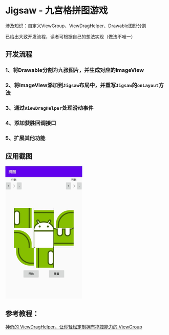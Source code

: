 # Jigsaw - 九宫格拼图游戏

涉及知识：自定义ViewGroup、ViewDragHelper、Drawable图形分割

已给出大致开发流程，读者可根据自己的想法实现（做法不唯一）

## 开发流程

### 1、将Drawable分割为九张图片，并生成对应的ImageView

### 2、将ImageView添加到`Jigsaw`布局中，并重写`Jigsaw`的`onLayout`方法

### 3、通过`ViewDragHelper`处理滑动事件

### 4、添加获胜回调接口

### 5、扩展其他功能

## 应用截图

<img src="https://github.com/woolsen/Jigsaw/blob/master/screenshot/1.jpg" width="240" align="middle" />

## 参考教程：

[神奇的 ViewDragHelper，让你轻松定制拥有拖拽能力的 ViewGroup](https://juejin.im/entry/6844903482516832269)
